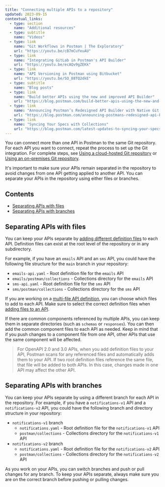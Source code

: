 ```yaml
---
title: "Connecting multiple APIs to a repository"
updated: 2023-09-15
contextual_links:
  - type: section
    name: "Additional resources"
  - type: subtitle
    name: "Videos"
  - type: link
    name: "Git Workflows in Postman | The Exploratory"
    url: "https://youtu.be/cB7mCuYeuAU"
  - type: link
    name: "Integrating GitLab in Postman's API Builder"
    url: "https://youtu.be/ecAQv9gZEKk"
  - type: link
    name: "API Versioning in Postman using Bitbucket"
    url: "https://youtu.be/SO_88TQ2dkE"
  - type: subtitle
    name: "Blog posts"
  - type: link
    name: "Build better APIs using the new and improved API Builder"
    url: "https://blog.postman.com/build-better-apis-using-the-new-and-improved-api-builder/"
  - type: link
    name: "Announcing Postman’s Redesigned API Builder with Native Git Support"
    url: "https://blog.postman.com/announcing-postmans-redesigned-api-builder-with-native-git-support/"
  - type: link
    name: "Syncing Your Specs with Collections"
    url: "https://blog.postman.com/latest-updates-to-syncing-your-specs-with-collections/"
---
```


You can connect more than one API in Postman to the same Git repository. For each API you want to connect, repeat the process to set up the Git integration. For complete steps, see [Using a cloud-hosted Git repository](/docs/designing-and-developing-your-api/versioning-an-api/using-cloud-git-repo/) or [Using an on-premises Git repository](/docs/designing-and-developing-your-api/versioning-an-api/using-on-prem-git-repo/).

It's important to make sure your APIs remain separated in the repository to avoid changes from one API getting applied to another API. You can separate your APIs in the repository using either files or branches.

## Contents

* [Separating APIs with files](#separating-apis-with-files)
* [Separating APIs with branches](#separating-apis-with-branches)

## Separating APIs with files

You can keep your APIs separate by [adding different definition files](/docs/designing-and-developing-your-api/developing-an-api/defining-an-api/#adding-an-api-definition-from-a-connected-repository) to each API. Definition files can exist at the root level of the repository or in any subdirectory.

For example, if you have an `emails` API and an `sms` API, you could have the following file structure for the `main` branch in your repository:

* `emails-api.yaml` - Root definition file for the `emails` API
* `emails/postman/collections` - Collections directory for the `emails` API
* `sms-api.yaml` - Root definition file for the `sms` API
* `sms/postman/collections` - Collections directory for the `sms` API

If you are working on a [multi-file API definition](/docs/designing-and-developing-your-api/developing-an-api/defining-an-api/#working-with-multi-file-api-definitions), you can choose which files to add to each API. Make sure to select the correct definition files when [adding files to an API](/docs/designing-and-developing-your-api/developing-an-api/defining-an-api/#adding-files-from-a-connected-repository).

If there are common components referenced by multiple APIs, you can keep them in separate directories (such as `schemas` or `responses`). You can then add the common component files to each API as needed. Keep in mind that if you push changes to a component file from one API, other APIs that use the same component will be affected.

> For OpenAPI 2.0 and 3.0 APIs, when you add definition files to your API, Postman scans for any referenced files and automatically adds them to your API. If two root definition files reference the same file, that file will be added to both APIs. In this case, changes made in one API may affect the other API.

## Separating APIs with branches

You can keep your APIs separate by using a different branch for each API in the repository. For example, if you have a `notifications-v1` API and a `notifications-v2` API, you could have the following branch and directory structure in your repository:

* `notifications-v1` branch
    * `notifications.yaml` - Root definition file for the `notifications-v1` API
    * `postman/collections` - Collections directory for the `notifications-v1` API
* `notifications-v2` branch
    * `notifications.yaml` - Root definition file for the `notifications-v2` API
    * `postman/collections` - Collections directory for the `notifications-v2` API

As you work on your APIs, you can switch branches and push or pull changes for any branch. To keep your APIs separate, always make sure you are on the correct branch before pushing or pulling changes.
